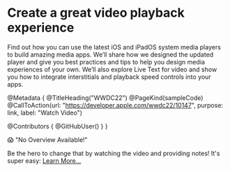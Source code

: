 # Create a great video playback experience

Find out how you can use the latest iOS and iPadOS system media players to build amazing media apps. We’ll share how we designed the updated player and give you best practices and tips to help you design media experiences of your own. We’ll also explore Live Text for video and show you how to integrate interstitials and playback speed controls into your apps.

@Metadata {
   @TitleHeading("WWDC22")
   @PageKind(sampleCode)
   @CallToAction(url: "https://developer.apple.com/wwdc22/10147", purpose: link, label: "Watch Video")

   @Contributors {
      @GitHubUser(<replace this with your GitHub handle>)
   }
}

😱 "No Overview Available!"

Be the hero to change that by watching the video and providing notes! It's super easy:
 [Learn More…](https://wwdcnotes.github.io/WWDCNotes/documentation/wwdcnotes/contributing)
